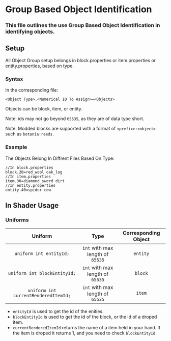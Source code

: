 # Group Based Object Identification
### This file outlines the use Group Based Object Identification in identifying objects.

## Setup
All Object Group setup belongs in block.properties or item.properties or entity.properties, based on type.
### Syntax
In the corresponding file:
```
<Object Type>.<Numerical ID To Assign>=<Objects>
```
Objects can be block, item, or entity.

Note: ids may not go beyond `65535`, as they are of data type short.

Note: Modded blocks are supported with a format of `<prefix>:<object>` such as `botania:reeds`.

### Example
The Objects Belong In Diffrent Files Based On Type:
```
//In block.properties
block.20=red_wool oak_log
//In item.properties
item.30=diamond_sword dirt
//In entity.properties
entity.40=spider cow
```

## In Shader Usage
### Uniforms

|              **Uniform**             |             **Type**             | **Corresponding Object** |
|:------------------------------------:|:--------------------------------:|:------------------------:|
|        `uniform int entityId;`       | `int` with max length of `65535` |         `entity`         |
|     `uniform int blockEntityId;`     | `int` with max length of `65535` |          `block`         |
| `uniform int currentRenderedItemId;` | `int` with max length of `65535` |          `item`          |

- `entityId` is used to get the id of the enities. 
- `blockEntityId` is used to get the id of the block, or the id of a droped item.
- `currentRenderedItemId` returns the name of a item held in your hand. If the item is droped it returns 1, and you need to check `blockEntityId`.